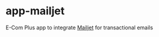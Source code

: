 # app-mailjet
E-Com Plus app to integrate [Mailjet](https://www.mailjet.com/) for transactional emails
